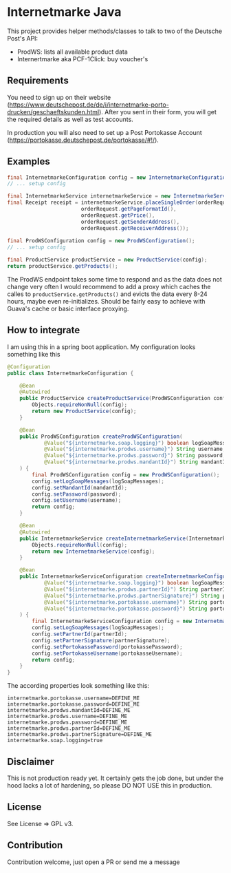 # Internetmarke Java

This project provides helper methods/classes to talk to two of the Deutsche Post's API:
 - ProdWS: lists all available product data
 - Internertmarke aka PCF-1Click: buy voucher's
 
## Requirements

You need to sign up on their website (https://www.deutschepost.de/de/i/internetmarke-porto-drucken/geschaeftskunden.html).
After you sent in their form, you will get the required details as well as test accounts.

In production you will also need to set up a Post Portokasse Account (https://portokasse.deutschepost.de/portokasse/#!/).


## Examples

```Java
final InternetmarkeConfiguration config = new InternetmarkeConfiguration();
// ... setup config

final InternetmarkeService internetmarkeService = new InternetmarkeService(config);
final Receipt receipt = internetmarkeService.placeSingleOrder(orderRequest.getProductCode(),
                        orderRequest.getPageFormatId(),
                        orderRequest.getPrice(),
                        orderRequest.getSenderAddress(),
                        orderRequest.getReceiverAddress());
                        
final ProdWSConfiguration config = new ProdWSConfiguration();
// ... setup config

final ProductService productService = new ProductService(config);
return productService.getProducts();
```

The ProdWS endpoint takes some time to respond and as the data does not change very often I would recommend to add a proxy which caches the calles to `productService.getProducts()` and evicts the data every 8-24 hours, maybe even re-initializes. Should be fairly easy to achieve with Guava's cache or basic interface proxying.

## How to integrate

I am using this in a spring boot application.
My configuration looks something like this

```Java
@Configuration
public class InternetmarkeConfiguration {

    @Bean
    @Autowired
    public ProductService createProductService(ProdWSConfiguration config) {
        Objects.requireNonNull(config);
        return new ProductService(config);
    }

    @Bean
    public ProdWSConfiguration createProdWSConfiguration(
            @Value("${internetmarke.soap.logging}") boolean logSoapMessages,
            @Value("${internetmarke.prodws.username}") String username,
            @Value("${internetmarke.prodws.password}") String password,
            @Value("${internetmarke.prodws.mandantId}") String mandantId
    ) {
        final ProdWSConfiguration config = new ProdWSConfiguration();
        config.setLogSoapMessages(logSoapMessages);
        config.setMandantId(mandantId);
        config.setPassword(password);
        config.setUsername(username);
        return config;
    }

    @Bean
    @Autowired
    public InternetmarkeService createInternetmarkeService(InternetmarkeServiceConfiguration config) {
        Objects.requireNonNull(config);
        return new InternetmarkeService(config);
    }

    @Bean
    public InternetmarkeServiceConfiguration createInternetmarkeConfiguration(
            @Value("${internetmarke.soap.logging}") boolean logSoapMessages,
            @Value("${internetmarke.prodws.partnerId}") String partnerId,
            @Value("${internetmarke.prodws.partnerSignature}") String partnerSignature,
            @Value("${internetmarke.portokasse.username}") String portokasseUsername,
            @Value("${internetmarke.portokasse.password}") String portokassePassword
    ) {
        final InternetmarkeServiceConfiguration config = new InternetmarkeServiceConfiguration();
        config.setLogSoapMessages(logSoapMessages);
        config.setPartnerId(partnerId);
        config.setPartnerSignature(partnerSignature);
        config.setPortokassePassword(portokassePassword);
        config.setPortokasseUsername(portokasseUsername);
        return config;
    }
}
```

The according properties look something like this:

```properties
internetmarke.portokasse.username=DEFINE_ME
internetmarke.portokasse.password=DEFINE_ME
internetmarke.prodws.mandantId=DEFINE_ME
internetmarke.prodws.username=DEFINE_ME
internetmarke.prodws.password=DEFINE_ME
internetmarke.prodws.partnerId=DEFINE_ME
internetmarke.prodws.partnerSignature=DEFINE_ME
internetmarke.soap.logging=true
```


## Disclaimer

This is not production ready yet.
It certainly gets the job done, but under the hood lacks a lot of hardening, so please DO NOT USE this in production.

## License

See License => GPL v3.

## Contribution

Contribution welcome, just open a PR or send me a message
